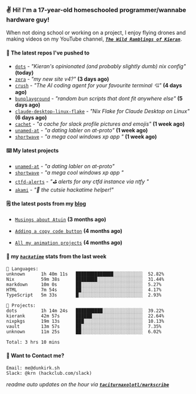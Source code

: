 ### ✌️ Hi! I'm a 17-year-old homeschooled programmer/wannabe hardware guy!

When not doing school or working on a project, I enjoy flying drones and making videos on my YouTube channel, [**_`The Wild Ramblings of Kieran`_**](https://youtube.com/@kieran.rambles).

#### 👷 The latest repos I've pushed to

- [`dots`](https://github.com/taciturnaxolotl/dots) - _"Kieran's opinionated (and probably slightly dumb) nix config"_ **(today)**
- [`zera`](https://github.com/taciturnaxolotl/zera) - _"my new site v4?"_ **(3 days ago)**
- [`crush`](https://github.com/charmbracelet/crush) - _"The AI coding agent for your favourite terminal 💘"_ **(4 days ago)**
- [`bunplayground`](https://github.com/taciturnaxolotl/bunplayground) - _"random bun scripts that dont fit anywhere else"_ **(5 days ago)**
- [`claude-desktop-linux-flake`](https://github.com/k3d3/claude-desktop-linux-flake) - _"Nix Flake for Claude Desktop on Linux"_ **(6 days ago)**
- [`cachet`](https://github.com/taciturnaxolotl/cachet) - _"a cache for slack profile pictures and emojis"_ **(1 week ago)**
- [`unamed-at`](https://github.com/taciturnaxolotl/unamed-at) - _"a dating labler on at-proto"_ **(1 week ago)**
- [`shortwave`](https://github.com/taciturnaxolotl/shortwave) - _"a mega cool windows xp app "_ **(1 week ago)**

#### ⌨️ My latest projects

- [`unamed-at`](https://github.com/taciturnaxolotl/unamed-at) - _"a dating labler on at-proto"_
- [`shortwave`](https://github.com/taciturnaxolotl/shortwave) - _"a mega cool windows xp app "_
- [`ctfd-alerts`](https://github.com/taciturnaxolotl/ctfd-alerts) - _"⛳ alerts for any ctfd instance via ntfy "_
- [`akami`](https://github.com/taciturnaxolotl/akami) - _"🌷 the cutsie hackatime helper!"_

#### 🗒️ the latest posts from my [blog](https://dunkirk.sh)

- [`Musings about Atuin`](https://dunkirk.sh/blog/atuin/) **(3 months ago)**

- [`Adding a copy code button`](https://dunkirk.sh/blog/adding-a-copy-button/) **(4 months ago)**

- [`All my animation projects`](https://dunkirk.sh/blog/my-animations/) **(4 months ago)**



#### 📡 my [_`hackatime`_](https://waka.hackclub.com) stats from the last week

```text
💾 Languages:
unknown      1h 40m 11s   ██████████████░░░░░░░░░░░  52.82%
Nix          59m 38s      ████████░░░░░░░░░░░░░░░░░  31.44%
markdown     10m 0s       ██░░░░░░░░░░░░░░░░░░░░░░░  5.27%
HTML         7m 54s       ██░░░░░░░░░░░░░░░░░░░░░░░  4.17%
TypeScript   5m 33s       █░░░░░░░░░░░░░░░░░░░░░░░░  2.93%

💼 Projects:
dots         1h 14m 24s   ██████████░░░░░░░░░░░░░░░  39.22%
kierank      42m 57s      ██████░░░░░░░░░░░░░░░░░░░  22.64%
nixpkgs      19m 13s      ███░░░░░░░░░░░░░░░░░░░░░░  10.13%
vault        13m 57s      ██░░░░░░░░░░░░░░░░░░░░░░░  7.35%
unknown      11m 25s      ██░░░░░░░░░░░░░░░░░░░░░░░  6.02%

Total: 3 hrs 10 mins
```

#### 📮 Want to Contact me?

```text
Email: me@dunkirk.sh
Slack: @krn (hackclub.com/slack)
```

_readme auto updates on the hour via [**`taciturnaxolotl/markscribe`**](https://github.com/taciturnaxolotl/markscribe)_
